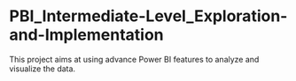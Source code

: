 # PBI_Intermediate-Level_Exploration-and-Implementation
This project aims at using advance Power BI features to analyze and visualize the data.
